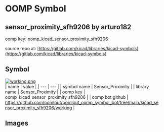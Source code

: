 # OOMP Symbol  
## sensor_proximity_sfh9206  by arturo182  
  
oomp key: oomp_kicad_sensor_proximity_sfh9206  
  
source repo at: [https://gitlab.com/kicad/libraries/kicad-symbols](https://gitlab.com/kicad/libraries/kicad-symbols)  
## Symbol  
  
[![working.png](working_600.png)](working.png)  
| name | value | 
| --- | --- | 
| symbol name | Sensor_Proximity | 
| library name | Sensor_Proximity | 
| oomp key | oomp_kicad_sensor_proximity_sfh9206 | 
| oomp bot github | https://github.com/oomlout/oomlout_oomp_symbol_bot/tree/main/kicad_sensor_proximity_sfh9206/working | 
## Images  
